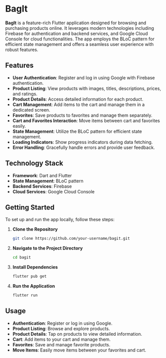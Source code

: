 # BagIt

**BagIt** is a feature-rich Flutter application designed for browsing and purchasing products online. It leverages modern technologies including Firebase for authentication and backend services, and Google Cloud Console for cloud functionalities. The app employs the BLoC pattern for efficient state management and offers a seamless user experience with robust features.

## Features

- **User Authentication**: Register and log in using Google with Firebase authentication.
- **Product Listing**: View products with images, titles, descriptions, prices, and ratings.
- **Product Details**: Access detailed information for each product.
- **Cart Management**: Add items to the cart and manage them in a dedicated screen.
- **Favorites**: Save products to favorites and manage them separately.
- **Cart and Favorites Interaction**: Move items between cart and favorites easily.
- **State Management**: Utilize the BLoC pattern for efficient state management.
- **Loading Indicators**: Show progress indicators during data fetching.
- **Error Handling**: Gracefully handle errors and provide user feedback.

## Technology Stack

- **Framework**: Dart and Flutter
- **State Management**: BLoC pattern
- **Backend Services**: Firebase
- **Cloud Services**: Google Cloud Console

## Getting Started

To set up and run the app locally, follow these steps:

1. **Clone the Repository**

    ```bash
    git clone https://github.com/your-username/bagit.git
    ```

2. **Navigate to the Project Directory**

    ```bash
    cd bagit
    ```

3. **Install Dependencies**

    ```bash
    flutter pub get
    ```

4. **Run the Application**

    ```bash
    flutter run
    ```

## Usage

- **Authentication**: Register or log in using Google.
- **Product Listing**: Browse and explore products.
- **Product Details**: Tap on products to view detailed information.
- **Cart**: Add items to your cart and manage them.
- **Favorites**: Save and manage favorite products.
- **Move Items**: Easily move items between your favorites and cart.

